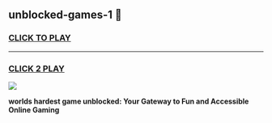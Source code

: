 
## unblocked-games-1 👋
<h3>
<a href="https://premium.freeplayer.one?title=unblocked-games-1&ref=14F">CLICK TO PLAY</a></h3>
<hr>

<h3>
<a href="https://premium.freeplayer.one?title=unblocked-games-1&ref=14F">CLICK 2 PLAY</a>
  
</h3>

<a href="https://premium.freeplayer.one?title=unblocked-games-1&ref=12F/"><img src="https://clearcache.store/games.png"></a>


**worlds hardest game unblocked: Your Gateway to Fun and Accessible Online Gaming**
